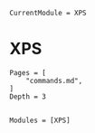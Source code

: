 ```@meta
CurrentModule = XPS
```

# XPS

```@contents
Pages = [
    "commands.md",
]
Depth = 3
```

```@index
```

```@autodocs
Modules = [XPS]
```
